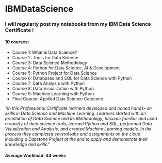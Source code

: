 # IBMDataScience

### I will regularly post my notebooks from my IBM Data Science Certificate !

#### 10 courses:

- Course 1: What is Data Science?
- Course 2: Tools for Data Science
- Course 3: Data Science Methodology
- Course 4: Python for Data Science, AI & Development
- Course 5: Python Project for Data Science
- Course 6: Databases and SQL for Data Science with Python
- Course 7: Data Analysis with Python
- Course 8: Data Visualization with Python
- Course 9: Machine Learning with Python
- Final Course: Applied Data Science Capstone

<i> "In this Professional Certificate learners developed and honed hands- on skills in Data Science and Machine Learning. Learners started with an orientation of Data Science and its Methodology, became familiar and used a variety of data science tools, learned Python and SQL, performed Data Visualization and Analysis, and created Machine Learning models. In the process they completed several labs and assignments on the cloud including a Capstone Project at the end to apply and demonstrate their knowledge and skills." </i>

#### Average Workload: 44 weeks





  

  
 
